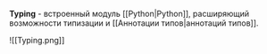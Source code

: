 **Typing** - встроенный модуль [[Python|Python]], расширяющий возможности типизации и [[Аннотации типов|аннотаций типов]].

![[Typing.png]]

